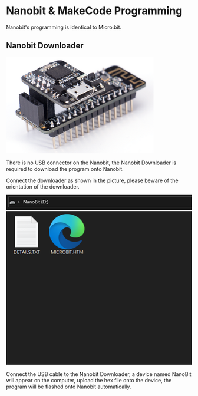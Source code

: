 # Nanobit & MakeCode Programming

Nanobit's programming is identical to Micro:bit.

## Nanobit Downloader

![](./images/3.png)

There is no USB connector on the Nanobit, the Nanobit Downloader is required to download the program onto Nanobit.

Connect the downloader as shown in the picture, please beware of the orientation of the downloader.

![](./images/4.png)

Connect the USB cable to the Nanobit Downloader, a device named NanoBit will appear on the computer, upload the hex file onto the device, the program will be flashed onto Nanobit automatically.